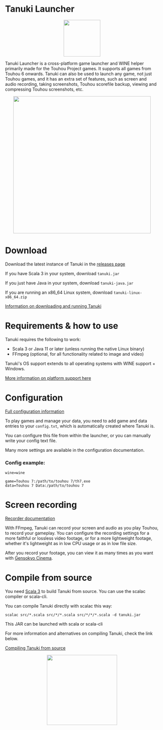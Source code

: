 # Tanuki Launcher

<p align="center">
<img src="images/leaf.png" width="120"/>
</p>

Tanuki Launcher is a cross-platform game launcher and WINE helper primarily made for the Touhou Project games. It supports all games from Touhou 6 onwards. Tanuki can also be used to launch any game, not just Touhou games, and it has an extra set of features, such as screen and audio recording, taking screenshots, Touhou scorefile backup, viewing and compressing Touhou screenshots, etc.

<p align="center">
<img src="images/tanuki.png" width="450"/>
</p>

# Download

Download the latest instance of Tanuki in the [releases page](https://github.com/spacebanana420/tanuki/releases)

If you have Scala 3 in your system, download ```tanuki.jar```

If you just have Java in your system, download ```tanuki-java.jar```

If you are running an x86_64 Linux system, download ```tanuki-linux-x86_64.zip```

[Information on downloading and running Tanuki](doc/download.md)

# Requirements & how to use

Tanuki requires the following to work:
* Scala 3 or Java 11 or later (unless running the native Linux binary)
* FFmpeg (optional, for all functionality related to image and video)

Tanuki's OS support extends to all operating systems with WINE support + Windows.

[More information on platform support here](doc/platforms.md)

# Configuration

[Full configuration information](doc/config.md)

To play games and manage your data, you need to add game and data entries to your ```config.txt```, which is automatically created where Tanuki is.

You can configure this file from within the launcher, or you can manually write your config text file.

Many more settings are available in the configuration documentation.

### Config example:

```
wine=wine

game=Touhou 7:/path/to/touhou 7/th7.exe
data=Touhou 7 Data:/path/to/touhou 7
```

# Screen recording

[Recorder documentation](doc/recorder.md)

With FFmpeg, Tanuki can record your screen and audio as you play Touhou, to record your gameplay. You can configure the recording settings for a more faithful or lossless video footage, or for a more lightweight footage, whether it's lightweight as in low CPU usage or as in low file size.

After you record your footage, you can view it as many times as you want with [Gensokyo Cinema](doc/movie.md).

# Compile from source

You need [Scala 3](https://scala-lang.org/) to build Tanuki from source. You can use the scalac compiler or scala-cli.

You can compile Tanuki directly with scalac this way:

```
scalac src/*.scala src/*/*.scala src/*/*/*.scala -d tanuki.jar
```
This JAR can be launched with scala or scala-cli

For more information and alternatives on compiling Tanuki, check the link below.

[Compiling Tanuki from source](doc/compile.md)

<p align="center">
<img src="images/youmu.png" height="230"/>
</p>
